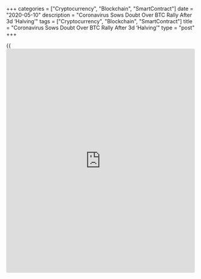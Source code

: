 +++
categories = ["Cryptocurrency", "Blockchain", "SmartContract"]
date = "2020-05-10"
description = "Coronavirus Sows Doubt Over BTC Rally After 3d ‘Halving’"
tags = ["Cryptocurrency", "Blockchain", "SmartContract"]
title = "Coronavirus Sows Doubt Over BTC Rally After 3d ‘Halving’"
type = "post"
+++

{{<iframe id="large-banner" src="https://www.bounty.group/#slide=17.0" width="100%" height="600" scrolling="no" style="border: 0px solid rgb(216, 221, 230); border-radius: 3px;">}}

As [bitcoin](https://www.letsplayfx.com/blog/forex-for-bitcoin/) [investor](https://www.fintechee.com/tutorial-for-forex-trading/investor-mode/)s brace for a long-awaited technical adjustment that
will halve new supply of the cryptocurrency, the coronavirus pandemic
has cast uncertainty over the expected rally that has [historical](https://www.fintechee.com/services/historical-data-for-forex/)ly
accompanied such events.

![Coronavirus Sows Doubt Over BTC Rally After 3d ‘Halving’][1]

This “halving,” the third in [bitcoin](https://www.letsplayfx.com/blog/forex-for-bitcoin/)’s 11-year [history](https://www.fixpro.org/post/chargeless-historical-data-api-backtesting/), has been widely
flagged. The previous events fueled huge surges in [bitcoin](https://www.letsplayfx.com/blog/forex-for-bitcoin/)’s market
value, but there is a wildcard this time in the form of the coronavirus
pandemic, some analysts said.

Bitcoin relies on “mining” computers that validate blocks of
transactions by competing to solve mathematical puzzles every 10
minutes. In return, the first miner to solve the puzzle and clear the
transaction is rewarded new [bitcoin](https://www.letsplayfx.com/blog/forex-for-bitcoin/)s. The technology was designed in
such a way that it cuts the reward for miners by half after every
210,000 blocks mined or roughly every four years, a move meant to keep a
lid on inflation. That reduction in the rate at which new [bitcoin](https://www.letsplayfx.com/blog/forex-for-bitcoin/) enters
the system should theoretically push the price up.

The halving could happen as soon as Monday or Tuesday, with most Bitcoin
platforms showing that only about 100 blocks needed to be mined before
hitting the halving threshold. The mining reward is currently 12.5
[bitcoin](https://www.letsplayfx.com/blog/forex-for-bitcoin/)s per block mined. In this week’s halving, the reward will fall
to 6.25 new [bitcoin](https://www.letsplayfx.com/blog/forex-for-bitcoin/)s.

In the run-up to this week’s halving, [bitcoin](https://www.letsplayfx.com/blog/forex-for-bitcoin/) had surged nearly 40%
since the beginning of the year and climbed more than 85% from its lows.
By comparison, the dollar index USD is up 3.3% so far this year. The
first halving occurred in November 2012 when the mining reward was
reduced from 50 [bitcoin](https://www.letsplayfx.com/blog/forex-for-bitcoin/)s to 25, and the second occurred in July 2016
when it was further cut to 12.5 [bitcoin](https://www.letsplayfx.com/blog/forex-for-bitcoin/). This deflationary event has
[historical](https://www.fintechee.com/services/historical-data-for-forex/)ly signaled the start of [bitcoin](https://www.letsplayfx.com/blog/forex-for-bitcoin/)’s most dramatic bull runs
over a period of several years, although not before a brief sell-off.

The previous two [bitcoin](https://www.letsplayfx.com/blog/forex-for-bitcoin/) halvings propelled rallies of about 10,000%
from late 2012 to 2014, and roughly 2,500% from mid-2016 to the
currency’s all-time high just shy of $20,000 in December 2017, according
to traders. There are only 21 million [bitcoin](https://www.letsplayfx.com/blog/forex-for-bitcoin/)s in existence and more
than 18 million are already in circulation.

_Coronavirus live updates: India records largest single-day jump in
cases; South Korea warns of second wave of infections, Reuters, May 11_

_Source:[FXPro][2]_

   1. /files/downloads/b/5/2/b5250b083a8f8692c113def1ae33dd84_268b9402d549ed849a7c92d3baf5e0b2.png
   2. /geturl/index/acd29a5d75fec0cc610ccf065e1004aff0f25010/